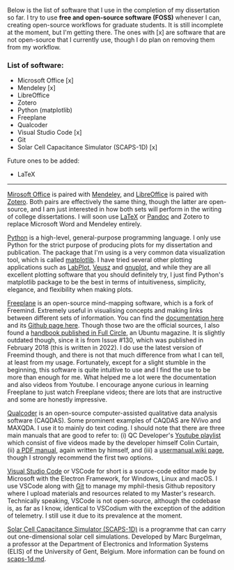 Below is the list of software that I use in the completion of my dissertation so far. I try to use **free and open-source software (FOSS)** whenever I can, creating open-source workflows for graduate students. It is still incomplete at the moment, but I'm getting there. The ones with [x] are software that are not open-source that I currently use, though I do plan on removing them from my workflow.

### List of software:

- Microsoft Office [x]
- Mendeley [x]
- LibreOffice
- Zotero
- Python (matplotlib)
- Freeplane
- Qualcoder
- Visual Studio Code [x]
- Git
- Solar Cell Capacitance Simulator (SCAPS-1D) [x]

Future ones to be added:
- LaTeX

___

[Mirosoft Office](https://www.office.com) is paired with [Mendeley](https://www.mendeley.com), and [LibreOffice](https://www.libreoffice.org) is paired with [Zotero](https://www.zotero.org). Both pairs are effectively the same thing, though the latter are open-source, and I am just interested in how both sets will perform in the writing of college dissertations. I will soon use [LaTeX](https://www.latex-project.org) or [Pandoc](https://pandoc.org/) and Zotero to replace Microsoft Word and Mendeley entirely.

[Python](https://www.python.org/) is a high-level, general-purpose programming language. I only use Python for the strict purpose of producing plots for my dissertation and publication. The package that I'm using is a very common data visualization tool, which is called [matplotlib](https://matplotlib.org/). I have tried several other plotting applications such as [LabPlot](https://labplot.kde.org/), [Veusz](https://veusz.github.io/) and [gnuplot](http://www.gnuplot.info/), and while they are all excellent plotting software that you should definitely try, I just find Python's matplotlib package to be the best in terms of intuitiveness, simplicity, elegance, and flexibility when making plots.

[Freeplane](https://www.freeplane.org/) is an open-source mind-mapping software, which is a fork of Freemind. Extremely useful in visualising concepts and making links between different sets of information. You can find the [documentation here](https://docs.freeplane.org/home.html) and its [Github page here](https://github.com/freeplane/freeplane). Though those two are the official sources, I also found a [handbook published in Full Circle](https://sourceforge.net/p/freeplane/discussion/758437/thread/a85730a016/edb3/attachment/freeplane-handbook-fullcircle-parts-1-14.pdf), an Ubuntu magazine. It is slightly outdated though, since it is from Issue #130, which was published in February 2018 (this is written in 2022). I do use the latest version of Freemind though, and there is not that much difference from what I can tell, at least from my usage. Fortunately, except for a slight stumble in the beginning, this software is quite intuitive to use and I find the use to be more than enough for me. What helped me a lot were the documentation and also videos from Youtube. I encourage anyone curious in learning Freeplane to just watch Freeplane videos; there are lots that are instructive and some are honestly impressive.

[Qualcoder](https://github.com/ccbogel/QualCoder) is an open-source computer-assisted qualitative data analysis software (CAQDAS). Some prominent examples of CAQDAS are NVivo and MAXQDA. I use it to mainly do text coding. I should note that there are three main manuals that are good to refer to: (i) QC Developer's [Youtube playlist](https://www.youtube.com/playlist?list=PLZDDwwRqb5qfihmhYPnR9GlM0XHMOpZXk) which consist of five videos made by the developer himself Colin Curtain, (ii) [a PDF manual](https://chainjee.com/wp-content/uploads/2022/02/QualCoder_Manual.pdf), again written by himself, and (iii) a [usermanual.wiki page](https://usermanual.wiki/Document/QualCoderManual.312929938/help), though I strongly recommend the first two options.

[Visual Studio Code](https://code.visualstudio.com/) or VSCode for short is a source-code editor made by Microsoft with the Electron Framework, for Windows, Linux and macOS. I use VSCode along with [Git](https://git-scm.com/) to manage my mphil-thesis Github repository where I upload materials and resources related to my Master's research. Technically speaking, VSCode is not open-source, although the codebase is, as far as I know, identical to VSCodium with the exception of the addition of telemetry. I still use it due to its prevalence at the moment.

[Solar Cell Capacitance Simulator (SCAPS-1D)](https://scaps.elis.ugent.be) is a programme that can carry out one-dimensional solar cell simulations. Developed by Marc Burgelman, a professor at the Department of Electronics and Information Systems (ELIS) of the University of Gent, Belgium. More information can be found on [scaps-1d.md](https://github.com/mafbar-student/mphil-thesis/blob/main/scaps-1d.md).
